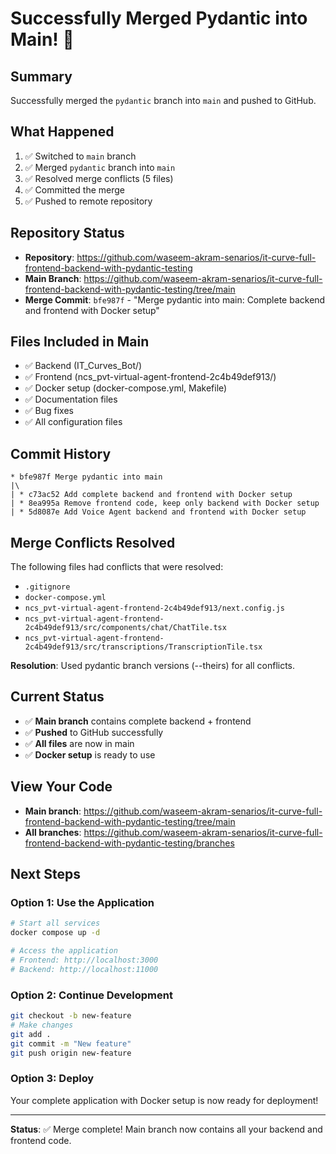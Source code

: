 # Successfully Merged Pydantic into Main! 🎉

## Summary
Successfully merged the `pydantic` branch into `main` and pushed to GitHub.

## What Happened
1. ✅ Switched to `main` branch
2. ✅ Merged `pydantic` branch into `main`
3. ✅ Resolved merge conflicts (5 files)
4. ✅ Committed the merge
5. ✅ Pushed to remote repository

## Repository Status
- **Repository**: https://github.com/waseem-akram-senarios/it-curve-full-frontend-backend-with-pydantic-testing
- **Main Branch**: https://github.com/waseem-akram-senarios/it-curve-full-frontend-backend-with-pydantic-testing/tree/main
- **Merge Commit**: `bfe987f` - "Merge pydantic into main: Complete backend and frontend with Docker setup"

## Files Included in Main
- ✅ Backend (IT_Curves_Bot/)
- ✅ Frontend (ncs_pvt-virtual-agent-frontend-2c4b49def913/)
- ✅ Docker setup (docker-compose.yml, Makefile)
- ✅ Documentation files
- ✅ Bug fixes
- ✅ All configuration files

## Commit History
```
* bfe987f Merge pydantic into main
|\  
| * c73ac52 Add complete backend and frontend with Docker setup
| * 8ea995a Remove frontend code, keep only backend with Docker setup
| * 5d8087e Add Voice Agent backend and frontend with Docker setup
```

## Merge Conflicts Resolved
The following files had conflicts that were resolved:
- `.gitignore`
- `docker-compose.yml`
- `ncs_pvt-virtual-agent-frontend-2c4b49def913/next.config.js`
- `ncs_pvt-virtual-agent-frontend-2c4b49def913/src/components/chat/ChatTile.tsx`
- `ncs_pvt-virtual-agent-frontend-2c4b49def913/src/transcriptions/TranscriptionTile.tsx`

**Resolution**: Used pydantic branch versions (--theirs) for all conflicts.

## Current Status
- ✅ **Main branch** contains complete backend + frontend
- ✅ **Pushed** to GitHub successfully
- ✅ **All files** are now in main
- ✅ **Docker setup** is ready to use

## View Your Code
- **Main branch**: https://github.com/waseem-akram-senarios/it-curve-full-frontend-backend-with-pydantic-testing/tree/main
- **All branches**: https://github.com/waseem-akram-senarios/it-curve-full-frontend-backend-with-pydantic-testing/branches

## Next Steps

### Option 1: Use the Application
```bash
# Start all services
docker compose up -d

# Access the application
# Frontend: http://localhost:3000
# Backend: http://localhost:11000
```

### Option 2: Continue Development
```bash
git checkout -b new-feature
# Make changes
git add .
git commit -m "New feature"
git push origin new-feature
```

### Option 3: Deploy
Your complete application with Docker setup is now ready for deployment!

---

**Status**: ✅ Merge complete! Main branch now contains all your backend and frontend code.

